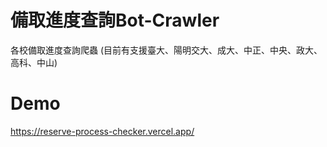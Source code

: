 # 備取進度查詢Bot-Crawler
各校備取進度查詢爬蟲 (目前有支援臺大、陽明交大、成大、中正、中央、政大、高科、中山)
# Demo
https://reserve-process-checker.vercel.app/
